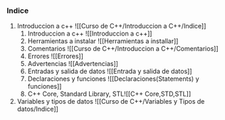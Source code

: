### Indice

1. Introduccion a c++ ![[Curso de C++/Introduccion a C++/Indice]]
	1. Introduccion a c++ ![[Introduccion a c++]]
	2. Herramientas a instalar ![[Herramientas a installar]]
	3. Comentarios ![[Curso de C++/Introduccion a C++/Comentarios]]
	4. Errores ![[Errores]]
	5. Advertencias ![[Advertencias]]
	6. Entradas y salida de datos ![[Entrada y salida de datos]]
	7. Declaraciones y funciones ![[Declaraciones(Statements) y funciones]]
	8. C++ Core, Standard Library, STL![[C++ Core,STD,STL]]
2. Variables y tipos de datos ![[Curso de C++/Variables y Tipos de datos/Indice]]
